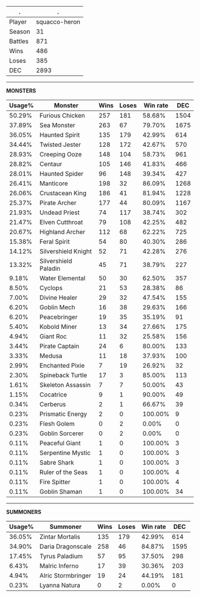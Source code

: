.|.
|-|-
Player|squacco-heron
Season|31
Battles|871
Wins|486
Loses|385
DEC|2893

---
**MONSTERS**

Usage%|Monster|Wins|Loses|Win rate|DEC|
-|-|-|-|-|-|
50.29%|Furious Chicken|257|181|58.68%|1504|
37.89%|Sea Monster|263|67|79.70%|1675|
36.05%|Haunted Spirit|135|179|42.99%|614|
34.44%|Twisted Jester|128|172|42.67%|570|
28.93%|Creeping Ooze|148|104|58.73%|961|
28.82%|Centaur|105|146|41.83%|466|
28.01%|Haunted Spider|96|148|39.34%|427|
26.41%|Manticore|198|32|86.09%|1268|
26.06%|Crustacean King|186|41|81.94%|1228|
25.37%|Pirate Archer|177|44|80.09%|1167|
21.93%|Undead Priest|74|117|38.74%|302|
21.47%|Elven Cutthroat|79|108|42.25%|482|
20.67%|Highland Archer|112|68|62.22%|725|
15.38%|Feral Spirit|54|80|40.30%|286|
14.12%|Silvershield Knight|52|71|42.28%|276|
13.32%|Silvershield Paladin|45|71|38.79%|227|
9.18%|Water Elemental|50|30|62.50%|357|
8.50%|Cyclops|21|53|28.38%|86|
7.00%|Divine Healer|29|32|47.54%|155|
6.20%|Goblin Mech|16|38|29.63%|166|
6.20%|Peacebringer|19|35|35.19%|91|
5.40%|Kobold Miner|13|34|27.66%|175|
4.94%|Giant Roc|11|32|25.58%|156|
3.44%|Pirate Captain|24|6|80.00%|133|
3.33%|Medusa|11|18|37.93%|100|
2.99%|Enchanted Pixie|7|19|26.92%|32|
2.30%|Spineback Turtle|17|3|85.00%|113|
1.61%|Skeleton Assassin|7|7|50.00%|43|
1.15%|Cocatrice|9|1|90.00%|49|
0.34%|Cerberus|2|1|66.67%|39|
0.23%|Prismatic Energy|2|0|100.00%|9|
0.23%|Flesh Golem|0|2|0.00%|0|
0.23%|Goblin Sorcerer|0|2|0.00%|0|
0.11%|Peaceful Giant|1|0|100.00%|3|
0.11%|Serpentine Mystic|1|0|100.00%|3|
0.11%|Sabre Shark|1|0|100.00%|3|
0.11%|Ruler of the Seas|1|0|100.00%|4|
0.11%|Fire Spitter|1|0|100.00%|4|
0.11%|Goblin Shaman|1|0|100.00%|34|

---
**SUMMONERS**

Usage%|Summoner|Wins|Loses|Win rate|DEC|
-|-|-|-|-|-|
36.05%|Zintar Mortalis|135|179|42.99%|614|
34.90%|Daria Dragonscale|258|46|84.87%|1595|
17.45%|Tyrus Paladium|57|95|37.50%|298|
6.43%|Malric Inferno|17|39|30.36%|203|
4.94%|Alric Stormbringer|19|24|44.19%|181|
0.23%|Lyanna Natura|0|2|0.00%|0|
